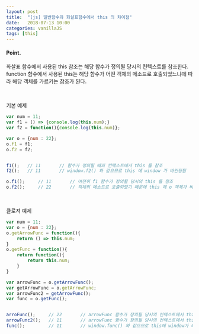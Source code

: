 ```yaml
---
layout: post
title:  "[js] 일반함수와 화살표함수에서 this 의 차이점"
date:   2018-07-13 10:00
categories: vanillaJS
tags: [this]
---
```

#### Point.
화살표 함수에서 사용된 this 참조는 해당 함수가 정의될 당시의 컨텍스트를 참조한다. function 함수에서 사용된 this는 해당 함수가 어떤 객체의 메소드로 호출되었느냐에 따라 해당 객체를 가르키는 참조가 된다.

<br>

기본 예제
```javascript
var num = 11;
var f1 = () => {console.log(this.num);}
var f2 = function(){console.log(this.num)};

var o = {num : 22};
o.f1 = f1;
o.f2 = f2;


f1();   // 11       // 함수가 정의될 때의 컨택스트에서 this 를 참조
f2();   // 11       // window.f2() 와 같으므로 this 에 window 가 바인딩됨

o.f1();     // 11       // 여전히 f1 함수가 정의될 당시의 this 를 참조
o.f2();     // 22       // 객체의 메소드로 호출되었기 때문에 this 에 o 객체가 바인딩됨
```
<br>

클로져 예제
```javascript
var num = 11;
var o = {num : 22};
o.getArrowFunc = function(){
    return () => this.num;
}
o.getFunc = function(){
    return function(){
        return this.num;
    }
}

var arrowFunc = o.getArrowFunc();
var getArrowFunc = o.getArrowFunc;
var arrowFunc2 = getArrowFunc();
var func = o.getFunc();


arroFunc();     // 22       // arrowFunc 함수가 정의될 당시의 컨텍스트에서 this 는 o 객체였음
arrowFunc2();   // 11       // arrowFunc 함수가 정의될 당시의 컨텍스트에서 this 는 window 객체 였음
func();         // 11       // window.func() 와 같으므로 this에 window가 바인딩됨
```

